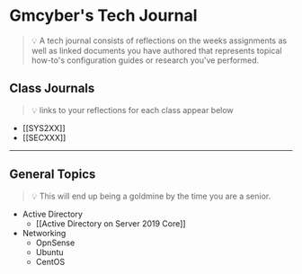 # Gmcyber's Tech Journal
>:bulb:  A tech journal consists of reflections on the weeks assignments as well as linked documents you have authored that represents topical how-to's configuration guides or research you've performed.
## Class Journals
>:bulb: links to your reflections for each class appear below
* [[SYS2XX]]
* [[SECXXX]]
***
## General Topics
>:bulb: This will end up being a goldmine by the time you are a senior.
* Active Directory
  * [[Active Directory on Server 2019 Core]]
* Networking
  * OpnSense
  * Ubuntu
  * CentOS
